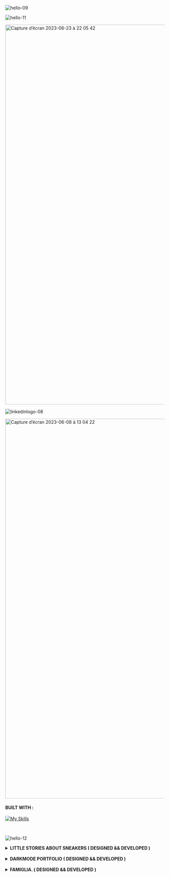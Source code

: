 
![hello-09](https://github.com/Alicexplore/Alicexplore/assets/102388803/e1d665d9-a22f-4578-839f-4da94d9677e3)

<!-- <h4><b>◼️ CURRENT PERSONAL PROJECTS → HÖMS + WONDERFUL PLACES ( DESIGNED & DEVELOPED )</b></h4> -->

![hello-11](https://github.com/Alicexplore/Alicexplore/assets/102388803/92a707ee-7d8f-460c-b99e-af9f66710796)

<img width="1200px" alt="Capture d’écran 2023-06-23 à 22 05 42" src="https://github.com/Alicexplore/Alicexplore/assets/102388803/a28952e2-e06e-414e-999e-e8c2bafd98d9">

![linkedinlogo-08](https://github.com/Alicexplore/Alicexplore/assets/102388803/fe6e750b-2509-487c-850e-110553cb5488)

<img width="1200px" alt="Capture d’écran 2023-06-08 à 13 04 22" src="https://github.com/Alicexplore/Alicexplore/assets/102388803/3250cce9-e5ba-4c43-a138-b4d9cff8777e">

#### BUILT WITH : 

[![My Skills](https://skillicons.dev/icons?i=ember,js,html,css,scss,nodejs,vscode,github,git)](https://skillicons.dev)

 <br />

![hello-12](https://github.com/Alicexplore/Alicexplore/assets/102388803/38defe85-e967-470d-bb36-4098e365754d)

<details>
<summary><b> LITTLE STORIES ABOUT SNEAKERS ( DESIGNED && DEVELOPED )</b></summary>


<br />

<img width="1200px" alt="Capture d’écran 2023-04-01 à 20 31 27" src="https://user-images.githubusercontent.com/102388803/229308368-be4de66b-c54c-49e5-b453-ba959c44f569.png"> 

#### BUILT WITH : 

[![My Skills](https://skillicons.dev/icons?i=react,tailwind,vite,js,html,css,vscode,ai,figma,github,git)](https://skillicons.dev)

</details>

<br />


<details>
<summary><b> DARKMODE PORTFOLIO ( DESIGNED && DEVELOPED )</b></summary>

  <br />


<img width="1200px" alt="Capture d’écran 2023-04-17 à 15 11 43" src="https://user-images.githubusercontent.com/102388803/232495308-237ed876-a45d-4e6a-87df-86891a875ff4.png">

#### BUILT WITH : 

[![My Skills](https://skillicons.dev/icons?i=react,tailwind,vite,js,html,css,vscode,ai,figma,github,git)](https://skillicons.dev)

</details>

<br />


<details>
<summary><b> FAMIGLIA. ( DESIGNED && DEVELOPED )</b></summary>


<br />

<img width="1200px" alt="Capture d’écran 2023-04-13 à 19 04 53" src="https://user-images.githubusercontent.com/102388803/231833260-6d375913-b7f9-4327-ad5c-4c7c0be734ad.png">

#### BUILT WITH : 

[![My Skills](https://skillicons.dev/icons?i=react,tailwind,vite,js,html,css,vscode,ai,figma,github,git)](https://skillicons.dev)

</details>

<!--
<a href="https://linkedin.com/in/alicebergonhe">
  <img src="https://skillicons.dev/icons?i=linkedin" alt="linkedin" style="width: 50px;">
</a>
<a href="https://twitter.com/alicexplore">
  <img src="https://skillicons.dev/icons?i=twitter" alt="twitter" style="width: 50px;">
</a>
<a href="https://instagram.com/alice_.xplore/">
  <img src="https://skillicons.dev/icons?i=instagram" alt="instagram" style="width: 50px;">
</a>

  -->

